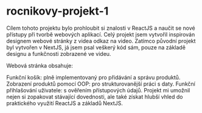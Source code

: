 # rocnikovy-projekt-1

Cílem tohoto projektu bylo prohloubit si znalosti v ReactJS a naučit se nové přístupy při tvorbě webových aplikací. Celý projekt jsem vytvořil inspirován designem webové stránky z videa odkaz na video. Zatímco původní projekt byl vytvořen v NextJS, já jsem psal veškerý kód sám, pouze na základě designu a funkčnosti zobrazené ve videu.

Webová stránka obsahuje:

Funkční košík: plně implementovaný pro přidávání a správu produktů.
Zobrazení produktů pomocí OOP: pro strukturovanější práci s daty.
Funkční přihlašování uživatele: s ověřením přístupových údajů.
Projekt mi umožnil nejen si zopakovat stávající dovednosti, ale také získat hlubší vhled do praktického využití ReactJS a základů NextJS.
